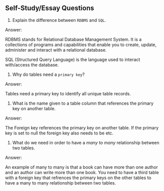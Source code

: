 ## Self-Study/Essay Questions

1. Explain the difference between `RDBMS` and `SQL`.

Answer: 

RDBMS stands for Relational Database Management System. It is a collections of programs and capabilities that enable you to create, update, administer and interact with a relational database. 

SQL (Structured Query Language) is the language used to interact with/access the database. 

1. Why do tables need a `primary key`?

Answer:

Tables need a primary key to identify all unique table records. 

1. What is the name given to a table column that references the primary key on another table.

Answer:

The Foreign key references the primary key on another table. If the primary key is set to null the foreign key also needs to be etc.

1. What do we need in order to have a _many to many_ relationship between two tables.

Answer:

An example of many to many is that a book can have more than one author and an author can write more than one book. You need to have a third table with a foreign key that refrences the primary keys on the other tables to have a many to many relationship between two tables.


